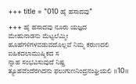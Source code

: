+++
title = "010 ಹೈ ಹಸಾದವು"

+++
ಹೈ ಹಸಾದವು ನೂರು ಯಜ್ಞದ  
ಮೇಹುನಾಡನು ಮೆಟ್ಟಲೆಮ್ಮೀ  
ಹೂಹೆಗಳಿಗಳವಡುವದೊಲ್ಲವೆ ನಿಮ್ಮ ಕರುಣದಲಿ   
ಐಹಿಕದಲಾಮುಷ್ಮಿಕದ ಸ  
ನ್ನಾಹ ಸಂಭವಿಸುವುದೆ ನಿಷ್ಪ್ರ  
ತ್ಯೂಹವೆಂದೆರಗಿದನು ಫಲುಗುಣನಿಂದ್ರನಂಘ್ರಿಯಲಿ      ॥10॥
